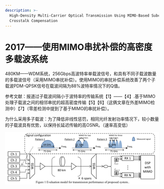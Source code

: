 ```yaml
---
description: >-
  High-Density Multi-Carrier Optical Transmission Using MIMO-Based Subcarrier
  Crosstalk Compensation
---
```


# 2017——使用MIMO串扰补偿的高密度多载波系统

480KM——WDM系统，256Gbps高波特率单载波信号，和具有不同子载波数量的多载波信号（采用MIMO串扰补偿）。使用MIMO的串扰补偿系统改善了两个子载波PDM-QPSK信号在载波间隔为88%波特率情况下的Q值。

参考文献：报道过子载波间隔小于波特率的传输系统【1】——【4】.基于MIMO处理子载波之间的相邻串扰的超高密度传输【5】【6】（这俩文章在外差MIMO检测中）【7】（零差检测中提到了基于MIMO的串扰补偿）。

为什么采用多子载波：为了降低非线性惩罚，相同光纤发射功率情况下，较小数量的子载波具有优势，以保持长延迟传输的高OSNR。（速率高变低）

![](../../../.gitbook/assets/image%20%2810%29.png)



